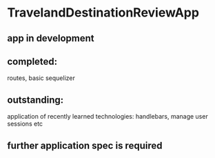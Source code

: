 # TravelandDestinationReviewApp


## app in development

## completed:
routes, basic sequelizer

## outstanding:

application of recently learned technologies: handlebars, manage user sessions etc


## further application spec is required